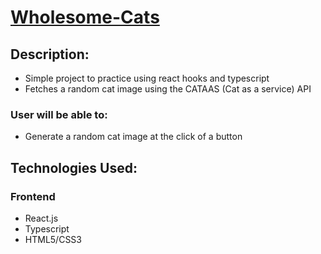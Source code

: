 # <a href="">Wholesome-Cats</a>

## Description:

- Simple project to practice using react hooks and typescript
- Fetches a random cat image using the CATAAS (Cat as a service) API

### User will be able to:

- Generate a random cat image at the click of a button

## Technologies Used:

### Frontend

- React.js
- Typescript
- HTML5/CSS3
